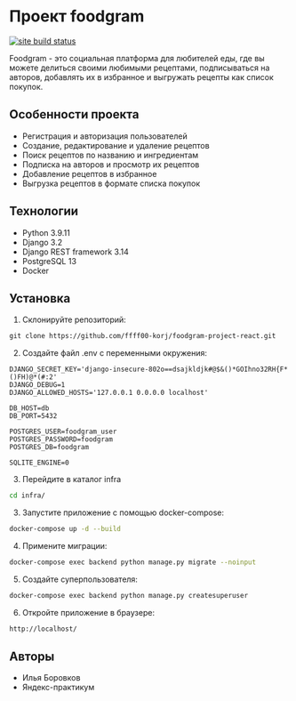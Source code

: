# Проект foodgram
[![site build status](https://github.com/ffff00-korj/foodgram-project-react/actions/workflows/main.yml/badge.svg)](https://corgxes-gram.ru)


Foodgram - это социальная платформа для любителей еды, где вы можете делиться своими любимыми рецептами, подписываться на авторов, добавлять их в избранное и выгружать рецепты как список покупок.


## Особенности проекта

- Регистрация и авторизация пользователей
- Создание, редактирование и удаление рецептов
- Поиск рецептов по названию и ингредиентам
- Подписка на авторов и просмотр их рецептов
- Добавление рецептов в избранное
- Выгрузка рецептов в формате списка покупок

## Технологии

- Python 3.9.11
- Django 3.2
- Django REST framework 3.14
- PostgreSQL 13
- Docker

## Установка

1. Склонируйте репозиторий:


```txt
git clone https://github.com/ffff00-korj/foodgram-project-react.git
```


2. Создайте файл .env с переменными окружения:

```env
DJANGO_SECRET_KEY='django-insecure-802o==dsajkldjk#@$&()*GOIhno32RH{F*()FH)@*(#:2'
DJANGO_DEBUG=1
DJANGO_ALLOWED_HOSTS='127.0.0.1 0.0.0.0 localhost'

DB_HOST=db
DB_PORT=5432

POSTGRES_USER=foodgram_user
POSTGRES_PASSWORD=foodgram
POSTGRES_DB=foodgram

SQLITE_ENGINE=0
```

3. Перейдите в каталог infra

```bash
cd infra/
```

3. Запустите приложение с помощью docker-compose:

```bash
docker-compose up -d --build
```

4. Примените миграции:

```bash
docker-compose exec backend python manage.py migrate --noinput
```

5. Создайте суперпользователя:

```bash
docker-compose exec backend python manage.py createsuperuser
```

6. Откройте приложение в браузере:

```bash
http://localhost/
```

## Авторы

- Илья Боровков
- Яндекс-практикум

